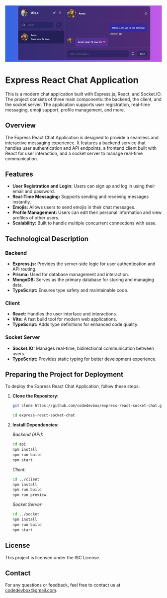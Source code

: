 ![Converty Banner](./info/Chat.png)

# Express React Chat Application

This is a modern chat application built with Express.js, React, and Socket.IO. The project consists of three main components: the backend, the client, and the socket server. The application supports user registration, real-time messaging, emoji support, profile management, and more.

## Overview

The Express React Chat Application is designed to provide a seamless and interactive messaging experience. It features a backend service that handles user authentication and API endpoints, a frontend client built with React for user interaction, and a socket server to manage real-time communication.

## Features

- **User Registration and Login:** Users can sign up and log in using their email and password.
- **Real-Time Messaging:** Supports sending and receiving messages instantly.
- **Emojis:** Allows users to send emojis in their chat messages.
- **Profile Management:** Users can edit their personal information and view profiles of other users.
- **Scalability:** Built to handle multiple concurrent connections with ease.

## Technological Description

### Backend

- **Express.js:** Provides the server-side logic for user authentication and API routing.
- **Prisma:** Used for database management and interaction.
- **MongoDB:** Serves as the primary database for storing and managing data.
- **TypeScript:** Ensures type safety and maintainable code.

### Client

- **React:** Handles the user interface and interactions.
- **Vite:** A fast build tool for modern web applications.
- **TypeScript:** Adds type definitions for enhanced code quality.

### Socket Server

- **Socket.IO:** Manages real-time, bidirectional communication between users.
- **TypeScript:** Provides static typing for better development experience.

## Preparing the Project for Deployment

To deploy the Express React Chat Application, follow these steps:

1. **Clone the Repository:**

   ```bash
   git clone https://github.com/codedevbox/express-react-socket-chat.git
   ```

   ```bash
   cd express-react-socket-chat
   ```

2. **Install Dependencies:**

   _Backend (API):_

   ```bash
   cd api
   npm install
   npm run build
   npm start
   ```

   _Client:_

   ```bash
   cd ../client
   npm install
   npm run build
   npm run preview
   ```

   _Socket Server:_

   ```bash
   cd ../socket
   npm install
   npm run build
   npm start
   ```

## License

This project is licensed under the ISC License.

## Contact

For any questions or feedback, feel free to contact us at codedevbox@gmail.com.
